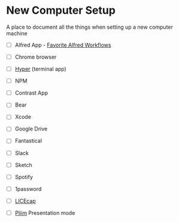# New Computer Setup
A place to document all the things when setting up a new computer machine

- [ ] Alfred App - [Favorite Alfred Workflows](https://github.com/derekshirk/alfred-workflows)
- [ ] Chrome browser
- [ ] [Hyper](https://hyper.is) (terminal app)
- [ ] NPM
- [ ] Contrast App
- [ ] Bear
- [ ] Xcode
- [ ] Google Drive
- [ ] Fantastical
- [ ] Slack
- [ ] Sketch
- [ ] Spotify
- [ ] 1password
- [ ] [LICEcap](https://www.cockos.com/licecap)
- [ ] [Pliim](https://zehfernandes.github.io/pliim) Presentation mode 


